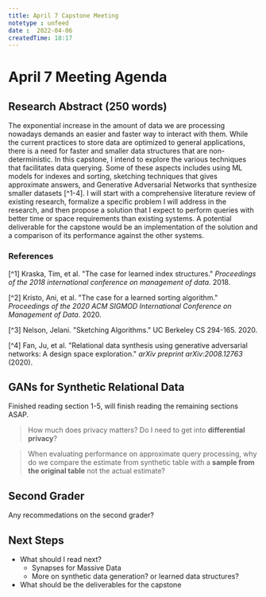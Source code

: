 ```yaml
---
title: April 7 Capstone Meeting
notetype : unfeed
date :  2022-04-06
createdTime: 18:17
---
```


# April 7 Meeting Agenda

## Research Abstract (250 words)

The exponential increase in the amount of data we are processing nowadays demands an easier and faster way to interact with them. While the current practices to store data are optimized to general applications, there is a need for faster and smaller data structures that are non-deterministic. In this capstone, I intend to explore the various techniques that facilitates data querying. Some of these aspects includes using ML models for indexes and sorting, sketching techniques that gives approximate answers, and Generative Adversarial Networks that synthesize smaller datasets [^1-4]. I will start with a comprehensive literature review of existing research, formalize a specific problem I will address in the research, and then propose a solution that I expect to perform queries with better time or space requirements than existing systems. A potential deliverable for the capstone would be an implementation of the solution and a comparison of its performance against the other systems.

### References
[^1] Kraska, Tim, et al. "The case for learned index structures." _Proceedings of the 2018 international conference on management of data_. 2018.

[^2] Kristo, Ani, et al. "The case for a learned sorting algorithm." _Proceedings of the 2020 ACM SIGMOD International Conference on Management of Data_. 2020.

[^3] Nelson, Jelani. "Sketching Algorithms." UC Berkeley CS 294-165. 2020.

[^4] Fan, Ju, et al. "Relational data synthesis using generative adversarial networks: A design space exploration." _arXiv preprint arXiv:2008.12763_ (2020).

## GANs for Synthetic Relational Data
Finished reading section 1-5, will finish reading the remaining sections ASAP.

> How much does privacy matters? Do I need to get into **differential privacy**?

> When evaluating performance on approximate query processing, why do we compare the estimate from synthetic table with a **sample from the original table** not the actual estimate? 



## Second Grader
Any recommedations on the second grader?


## Next Steps
- What should I read next? 
	- Synapses for Massive Data
	- More on synthetic data generation? or learned data structures?
- What should be the deliverables for the capstone